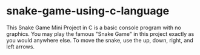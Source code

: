 # snake-game-using-c-language
This Snake Game Mini Project in C is a basic console program with no graphics. You may play the famous "Snake Game" in this project exactly as you would anywhere else. To move the snake, use the up, down, right, and left arrows.
